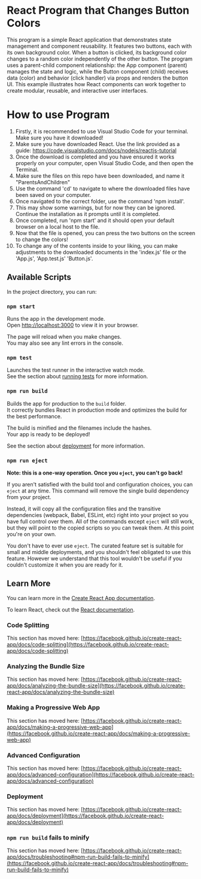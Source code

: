 # React Program that Changes Button Colors
This program is a simple React application that demonstrates state management and component reusability. It features two buttons, each with its own background color. When a button is clicked, its background color changes to a random color independently of the other button. The program uses a parent-child component relationship: the App component (parent) manages the state and logic, while the Button component (child) receives data (color) and behavior (click handler) via props and renders the button UI. This example illustrates how React components can work together to create modular, reusable, and interactive user interfaces.

# How to use Program

1. Firstly, it is recommended to use Visual Studio Code for your terminal. Make sure you have it downloaded!
2. Make sure you have downloaded React. Use the link provided as a guide: https://code.visualstudio.com/docs/nodejs/reactjs-tutorial
3. Once the download is completed and you have ensured it works properly on your computer, open Visual Studio Code, and then open the Terminal.
4. Make sure the files on this repo have been downloaded, and name it "ParentsAndChildren"
5. Use the command 'cd' to navigate to where the downloaded files have been saved on your computer.
6. Once navigated to the correct folder, use the command 'npm install'.
7. This may show some warnings, but for now they can be ignored. Continue the installation as it prompts until it is completed.
8. Once completed, run 'npm start' and it should open your default browser on a local host to the file.
9. Now that the file is opened, you can press the two buttons on the screen to change the colors!
10. To change any of the contents inside to your liking, you can make adjustments to the downloaded documents in the 'index.js' file or the 'App.js', 'App.test.js' 'Button.js'.

## Available Scripts

In the project directory, you can run:

### `npm start`

Runs the app in the development mode.\
Open [http://localhost:3000](http://localhost:3000) to view it in your browser.

The page will reload when you make changes.\
You may also see any lint errors in the console.

### `npm test`

Launches the test runner in the interactive watch mode.\
See the section about [running tests](https://facebook.github.io/create-react-app/docs/running-tests) for more information.

### `npm run build`

Builds the app for production to the `build` folder.\
It correctly bundles React in production mode and optimizes the build for the best performance.

The build is minified and the filenames include the hashes.\
Your app is ready to be deployed!

See the section about [deployment](https://facebook.github.io/create-react-app/docs/deployment) for more information.

### `npm run eject`

**Note: this is a one-way operation. Once you `eject`, you can't go back!**

If you aren't satisfied with the build tool and configuration choices, you can `eject` at any time. This command will remove the single build dependency from your project.

Instead, it will copy all the configuration files and the transitive dependencies (webpack, Babel, ESLint, etc) right into your project so you have full control over them. All of the commands except `eject` will still work, but they will point to the copied scripts so you can tweak them. At this point you're on your own.

You don't have to ever use `eject`. The curated feature set is suitable for small and middle deployments, and you shouldn't feel obligated to use this feature. However we understand that this tool wouldn't be useful if you couldn't customize it when you are ready for it.

## Learn More

You can learn more in the [Create React App documentation](https://facebook.github.io/create-react-app/docs/getting-started).

To learn React, check out the [React documentation](https://reactjs.org/).

### Code Splitting

This section has moved here: [https://facebook.github.io/create-react-app/docs/code-splitting](https://facebook.github.io/create-react-app/docs/code-splitting)

### Analyzing the Bundle Size

This section has moved here: [https://facebook.github.io/create-react-app/docs/analyzing-the-bundle-size](https://facebook.github.io/create-react-app/docs/analyzing-the-bundle-size)

### Making a Progressive Web App

This section has moved here: [https://facebook.github.io/create-react-app/docs/making-a-progressive-web-app](https://facebook.github.io/create-react-app/docs/making-a-progressive-web-app)

### Advanced Configuration

This section has moved here: [https://facebook.github.io/create-react-app/docs/advanced-configuration](https://facebook.github.io/create-react-app/docs/advanced-configuration)

### Deployment

This section has moved here: [https://facebook.github.io/create-react-app/docs/deployment](https://facebook.github.io/create-react-app/docs/deployment)

### `npm run build` fails to minify

This section has moved here: [https://facebook.github.io/create-react-app/docs/troubleshooting#npm-run-build-fails-to-minify](https://facebook.github.io/create-react-app/docs/troubleshooting#npm-run-build-fails-to-minify)
